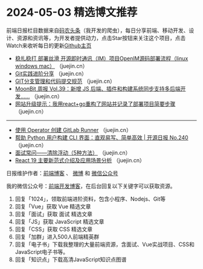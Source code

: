 # 2024-05-03 精选博文推荐

前端日报栏目数据来自[码农头条](http://toutiao.qdkfweb.cn/)（我开发的爬虫），每日分享前端、移动开发、设计、资源和资讯等，为开发者提供动力，点击Star按钮来关注这个项目，点击Watch来收听每日的更新[Github主页](https://github.com/kujian/frontendDaily)
* [稳扎稳打 部署丝滑 开源即时通讯（IM）项目OpenIM源码部署流程（linux windows mac）](https://juejin.cn/post/7362922163723812916) （juejin.cn）
* [Git实践进阶分享](https://juejin.cn/post/7363476297148268594) （juejin.cn）
* [GIT分支管理和代码提交规范](https://juejin.cn/post/7363159504832249892) （juejin.cn）
* [MoonBit 周报 Vol.39：新增 JS 后端、插件和构建系统同步支持多后端开发……](https://juejin.cn/post/7363305974277193780) （juejin.cn）
* [网站升级提示：我用react+go重构了网站并记录了部署项目简要步骤](https://juejin.cn/post/7363482010658553910) （juejin.cn）

***
* [使用 Operator 创建 GitLab Runner](https://juejin.cn/post/7363195315052281908) （juejin.cn）
* [帮助 Python 用户构建 CLI 界面：直观易写、简单高效 | 开源日报 No.240](https://juejin.cn/post/7363539020355944457) （juejin.cn）
* [面试常问——清除浮动（5种方法）](https://juejin.cn/post/7363565013977907226) （juejin.cn）
* [React 19 主要新范式介绍及应用场景分析](https://juejin.cn/post/7363650007256252431) （juejin.cn）

日报维护作者：[前端博客](https://qdkfweb.cn/) 、 [微博](http://weibo.com/kujian) 和 [微信公众号](https://open.weixin.qq.com/qr/code?username=caibaojian_com)

我的微信公众号：[前端开发博客](https://open.weixin.qq.com/qr/code?username=caibaojian_com)，在后台回复以下关键字可以获取资源。

1. 回复「1024」，领取前端进阶资料，包含小程序、Nodejs、Git等
2. 回复「Vue」获取 Vue 精选文章
3. 回复「面试」获取 面试 精选文章
4. 回复「JS」获取 JavaScript 精选文章
5. 回复「CSS」获取 CSS 精选文章
6. 回复「加群」进入500人前端精英群
7. 回复「电子书」下载我整理的大量前端资源，含面试、Vue实战项目、CSS和JavaScript电子书等。
8. 回复「知识点」下载高清JavaScript知识点图谱